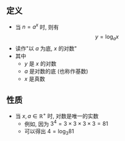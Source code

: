 ## 定义
- 当 $n = a^{x}$ 时, 则有
$$
y = \log_{a}x
$$
- 读作"以 $a$ 为底, $x$ 的对数"
- 其中
	- $y$ 是 $x$ 的对数
	- $a$ 是对数的底 (也称作基数)
	- $x$ 是真数
## 性质
- 当 $x, a \in \mathbb{R}^+$  时, 对数是唯一的实数
	- 例如, 因为 $3^4 = 3 \times 3 \times 3 \times 3 =81$
	- 可以得出 $4 = \log_{3}81$
